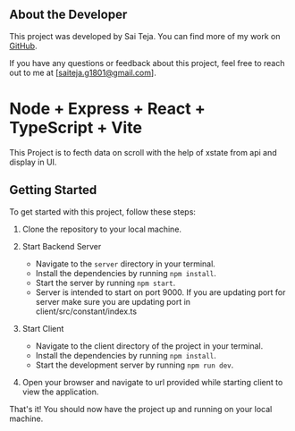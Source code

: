 ## About the Developer

This project was developed by Sai Teja. You can find more of my work on [GitHub](https://github.com/skoly1).

If you have any questions or feedback about this project, feel free to reach out to me at [saiteja.g1801@gmail.com].

# Node + Express + React + TypeScript + Vite

This Project is to fecth data on scroll with the help of xstate from api and display in UI. 


## Getting Started

To get started with this project, follow these steps:

1. Clone the repository to your local machine.
2. Start Backend Server
   - Navigate to the `server` directory in your terminal.
   - Install the dependencies by running `npm install`.
   - Start the server by running `npm start`.
   - Server is intended to start on port 9000. If you are updating port for server make sure you are updating port in client/src/constant/index.ts

3. Start Client
   - Navigate to the client directory of the project in your terminal.
   - Install the dependencies by running `npm install`.
   - Start the development server by running `npm run dev`.
4. Open your browser and navigate to url provided while starting client to view the application.

That's it! You should now have the project up and running on your local machine.
